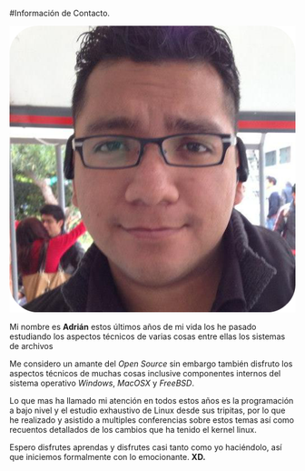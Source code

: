 #Información de Contacto.

![yo](Imagenes/yo.png)

Mi nombre es **Adrián** estos últimos años de mi vida los he pasado estudiando los aspectos técnicos de varias cosas entre ellas los sistemas de archivos

Me considero un amante del *Open Source* sin embargo también disfruto los aspectos técnicos de muchas cosas inclusive componentes internos del sistema operativo *Windows*, *MacOSX* y *FreeBSD*.

Lo que mas ha llamado mi atención en todos estos años es la programación a bajo nivel y el estudio exhaustivo de Linux desde sus tripitas, por lo que he realizado y asistido a multiples conferencias sobre estos temas así como recuentos detallados de los cambios que ha tenido el kernel linux. 

Espero disfrutes aprendas y disfrutes casi tanto como yo haciéndolo, así que iniciemos formalmente con lo emocionante. 
**XD.**